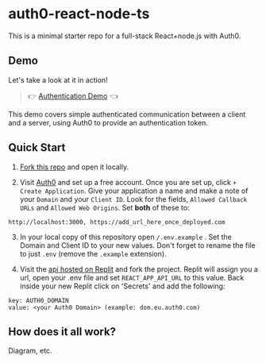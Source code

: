 # auth0-react-node-ts

This is a minimal starter repo for a full-stack React+node.js with Auth0.

## Demo

Let's take a look at it in action!

> 👉 [Authentication Demo](https://auth0-react-node-ts-domv.vercel.app) 👈

This demo covers simple authenticated communication between a client and a server, using Auth0 to provide an authentication token.

## Quick Start

1. [Fork this repo](https://github.com/DomVinyard/auth0-react-node-ts/fork) and open it locally.

2. Visit [Auth0](https://manage.auth0.com) and set up a free account. Once you are set up, click `+ Create Application`. Give your application a name and make a note of your `Domain` and your `Client ID`. Look for the fields, `Allowed Callback URLs` and `Allowed Web Origins`. Set **both** of these to:

```
http://localhost:3000, https://add_url_here_once_deployed.com
```

3. In your local copy of this repository open `/.env.example` . Set the Domain and Client ID to your new values. Don't forget to rename the file to just `.env` (remove the `.example` extension).

4. Visit the [api hosted on Replit](https://replit.com/@DomVinyard/checkauth#index.js) and fork the project. Replit will assign you a url, open your .env file and set `REACT_APP_API_URL` to this value. Back inside your new Replit click on 'Secrets' and add the following:

```
key: AUTH0_DOMAIN
value: <your Auth0 Domain> (example: dom.eu.auth0.com)
```

## How does it all work?

Diagram, etc.
